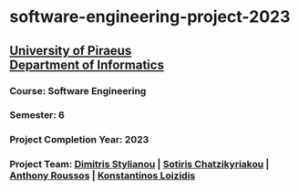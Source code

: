 # software-engineering-project-2023
## [University of Piraeus](https://www.unipi.gr/unipi/en/)<br>[Department of Informatics](https://www.cs.unipi.gr/index.php?lang=en)
### Course: Software Engineering
### Semester: 6
### Project Completion Year: 2023
### Project Team: [Dimitris Stylianou](https://github.com/dimitrisstyl7) | [Sotiris Chatzikyriakou](https://github.com/IamInloveWitheCode) | [Anthony Roussos](https://github.com/anthonyrouss) | [Konstantinos Loizidis](https://github.com/kostas96674)
